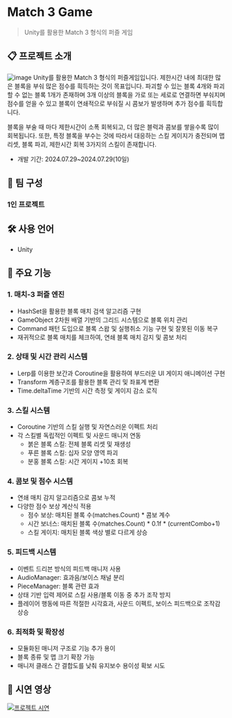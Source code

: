 # Match 3 Game
> Unity를 활용한 Match 3 형식의 퍼즐 게임

## 📋 프로젝트 소개
![image](https://github.com/user-attachments/assets/8a196bcd-b53b-43d3-bd04-ec6629f85817)
Unity를 활용한 Match 3 형식의 퍼즐게임입니다.
제한시간 내에 최대한 많은 블록을 부숴 많은 점수를 흭득하는 것이 목표입니다.
파괴할 수 있는 블록 4개와 파괴할 수 없는 블록 1개가 존재하며
3개 이상의 블록을 가로 또는 세로로 연결하면 부숴지며 점수를 얻을 수 있고
블록이 연쇄적으로 부숴질 시 콤보가 발생하며 추가 점수를 흭득합니다.


블록을 부술 때 마다 제한시간이 소폭 회복되고, 더 많은 블럭과 콤보를 쌓을수록 많이 회복됩니다.
또한, 특정 블록을 부수는 것에 따라서 대응하는 스킬 게이지가 충전되며 
맵 리셋, 블록 파괴, 제한시간 회복 3가지의 스킬이 존재합니다.

- 개발 기간: 2024.07.29~2024.07.29(10일) 

## 👥 팀 구성
### 1인 프로젝트

## 🛠 사용 언어
- Unity


## 📌 주요 기능 

### 1. 매치-3 퍼즐 엔진
- HashSet을 활용한 블록 매치 검색 알고리즘 구현
- GameObject 2차원 배열 기반의 그리드 시스템으로 블록 위치 관리
- Command 패턴 도입으로 블록 스왑 및 실행취소 기능 구현 및 잘못된 이동 복구
- 재귀적으로 블록 매치를 체크하여, 연쇄 블록 매치 감지 및 콤보 처리

### 2. 상태 및 시간 관리 시스템
- Lerp를 이용한 보간과 Coroutine을 활용하여 부드러운 UI 게이지 애니메이션 구현
- Transform 계층구조를 활용한 블록 관리 및 좌표계 변환
- Time.deltaTime 기반의 시간 측정 및 게이지 감소 로직

### 3. 스킬 시스템
- Coroutine 기반의 스킬 실행 및 자연스러운 이펙트 처리
- 각 스킬별 독립적인 이펙트 및 사운드 매니저 연동
   - 붉은 블록 스킬: 전체 블록 리셋 및 재생성
   - 푸른 블록 스킬: 십자 모양 영역 파괴
   - 분홍 블록 스킬: 시간 게이지 +10초 회복
  
### 4. 콤보 및 점수 시스템
 - 연쇄 매치 감지 알고리즘으로 콤보 누적
 - 다양한 점수 보상 계산식 적용
   - 점수 보상: 매치된 블록 수(matches.Count) * 콤보 계수
   - 시간 보너스: 매치된 블록 수(matches.Count) * 0.1f * (currentCombo+1)
   - 스킬 게이지: 매치된 블록 색상 별로 다르게 상승

### 5. 피드백 시스템
- 이벤트 드리븐 방식의 피드백 매니저 사용
- AudioManager: 효과음/보이스 채널 분리
- PieceManager: 블록 관련 효과
- 상태 기반 입력 제어로 스킬 사용/블록 이동 중 추가 조작 방지
- 플레이어 행동에 따른 적절한 시각효과, 사운드 이펙트, 보이스 피드백으로 조작감 상승

### 6. 최적화 및 확장성
- 모듈화된 매니저 구조로 기능 추가 용이
- 블록 종류 및 맵 크기 확장 가능
- 매니저 클래스 간 결합도를 낮춰 유지보수 용이성 확보 시도


## 🎥 시연 영상
[![프로젝트 시연](https://img.youtube.com/vi/W6GQMR1WnVY/0.jpg)](https://youtu.be/W6GQMR1WnVY)


